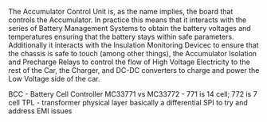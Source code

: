 The Accumulator Control Unit is, as the name implies, the board that controls the Accumulator. In practice this means that it interacts with the series of Battery Management Systems to obtain the battery voltages and temperatures ensuring that the battery stays within safe parameters. Additionally it interacts with the Insulation Monitoring Devicec to ensure that the chassis is safe to touch (among other things), the Accumulator Isolation and Precharge Relays to control the flow of High Voltage Electricity to the rest of the Car, the Charger, and DC-DC converters to charge and power the Low Voltage side of the car. 

BCC - Battery Cell Controller
MC33771 vs MC33772 - 771 is 14 cell; 772 is 7 cell
TPL - transformer physical layer basically a differential SPI to try and address EMI issues